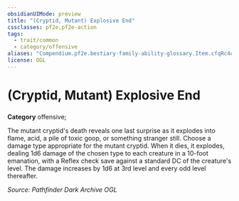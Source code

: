 ```yaml
---
obsidianUIMode: preview
title: "(Cryptid, Mutant) Explosive End"
cssclasses: pf2e,pf2e-action
tags:
  - trait/common
  - category/offensive
aliases: "Compendium.pf2e.bestiary-family-ability-glossary.Item.cfqRc4clMniqQNsl"
license: OGL
---
```

# (Cryptid, Mutant) Explosive End

### 

**Category** offensive; 




The mutant cryptid's death reveals one last surprise as it explodes into flame, acid, a pile of toxic goop, or something stranger still. Choose a damage type appropriate for the mutant cryptid. When it dies, it explodes, dealing 1d6 damage of the chosen type to each creature in a 10-foot emanation, with a Reflex check save against a standard DC of the creature's level. The damage increases by 1d6 at 3rd level and every odd level thereafter.

*Source: Pathfinder Dark Archive*
*OGL*